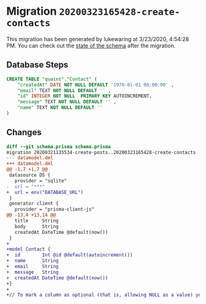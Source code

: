 # Migration `20200323165428-create-contacts`

This migration has been generated by lukewaring at 3/23/2020, 4:54:28 PM.
You can check out the [state of the schema](./schema.prisma) after the migration.

## Database Steps

```sql
CREATE TABLE "quaint"."Contact" (
    "createdAt" DATE NOT NULL DEFAULT '1970-01-01 00:00:00' ,
    "email" TEXT NOT NULL DEFAULT '' ,
    "id" INTEGER NOT NULL  PRIMARY KEY AUTOINCREMENT,
    "message" TEXT NOT NULL DEFAULT '' ,
    "name" TEXT NOT NULL DEFAULT '' 
) 
```

## Changes

```diff
diff --git schema.prisma schema.prisma
migration 20200321135534-create-posts..20200323165428-create-contacts
--- datamodel.dml
+++ datamodel.dml
@@ -1,7 +1,7 @@
 datasource DS {
   provider = "sqlite"
-  url = "***"
+  url = env("DATABASE_URL")
 }
 generator client {
   provider = "prisma-client-js"
@@ -13,4 +13,14 @@
   title     String
   body      String
   createdAt DateTime @default(now())
 }
+
+model Contact {
+  id        Int @id @default(autoincrement())
+  name      String
+  email     String
+  message   String
+  createdAt DateTime @default(now())
+}
+
+// To mark a column as optional (that is, allowing NULL as a value) you can suffix the datatype with question mark: name String?
```


